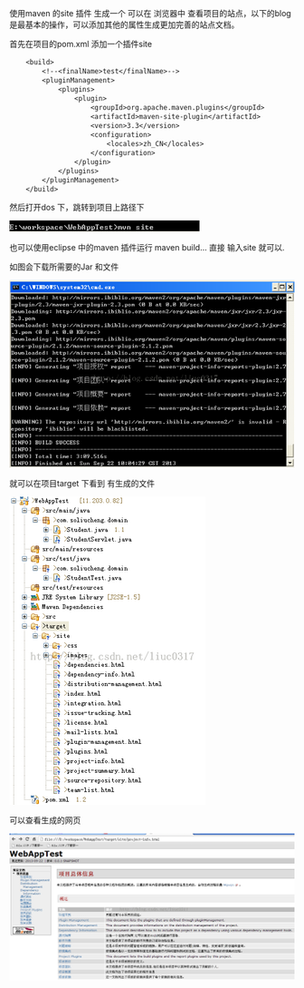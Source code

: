 使用maven 的site 插件 生成一个 可以在 浏览器中 查看项目的站点，以下的blog 是最基本的操作，可以添加其他的属性生成更加完善的站点文档。

首先在项目的pom.xml 添加一个插件site

```
    <build>
        <!--<finalName>test</finalName>-->
        <pluginManagement>
            <plugins>
                <plugin>
                    <groupId>org.apache.maven.plugins</groupId>
                    <artifactId>maven-site-plugin</artifactId>
                    <version>3.3</version>
                    <configuration>
                        <locales>zh_CN</locales>
                    </configuration>
                </plugin>
            </plugins>
        </pluginManagement>
    </build>
```

然后打开dos 下，跳转到项目上路径下

![img](image-201708211012/20130922101425734[1].png)

也可以使用eclipse 中的maven 插件运行 maven build...   直接 输入site 就可以.

如图会下载所需要的Jar 和文件

![img](image-201708211012/20130922101505000[1].png)

就可以在项目target 下看到 有生成的文件

![img](image-201708211012/20130922101649890[1].png)

可以查看生成的网页

![img](image-201708211012/20130922101740687[1].png)